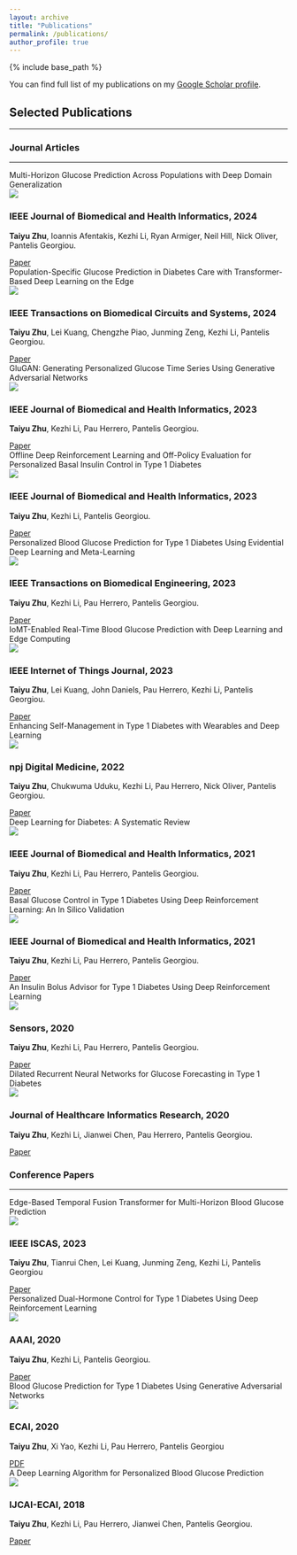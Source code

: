 ```yaml
---
layout: archive
title: "Publications"
permalink: /publications/
author_profile: true
---
```

{% include base_path %}

You can find full list of my publications on my [Google Scholar profile]().


## Selected Publications
---

### Journal Articles
---

<!-- 2024 – IEEE JBHI -->
<div class="publication-block">
  <div class="publication-info">
    <div class="publication-title">
      Multi-Horizon Glucose Prediction Across Populations with Deep Domain Generalization
    </div>
    <img src="/images/pubs/multi_horizon_2024.png"
         class="publication-image"
         onclick="expandImage(this,'/images/pubs/multi_horizon_2024.png')" />
    <h3 class="journal-name">IEEE Journal of Biomedical and Health Informatics, 2024</h3>
    <p class="author-name"><strong>Taiyu Zhu</strong>, Ioannis Afentakis, Kezhi Li, Ryan Armiger, Neil Hill, Nick Oliver, Pantelis Georgiou.</p>
    <div class="links">
      <a href="https://doi.org/10.1109/JBHI.2024.3428921" class="pdf">Paper</a>
    </div>
  </div>
</div>


<!-- 2024 – IEEE TBioCAS -->
<div class="publication-block">
  <div class="publication-info">
    <div class="publication-title">
      Population-Specific Glucose Prediction in Diabetes Care with Transformer-Based Deep Learning on the Edge
    </div>
    <img src="/images/pubs/population_specific_2024.png"
         class="publication-image"
         onclick="expandImage(this,'/images/pubs/population_specific_2024.png')" />
    <h3 class="journal-name">IEEE Transactions on Biomedical Circuits and Systems, 2024</h3>
    <p class="author-name"><strong>Taiyu Zhu</strong>, Lei Kuang, Chengzhe Piao, Junming Zeng, Kezhi Li, Pantelis Georgiou.</p>
    <div class="links">
      <a href="https://doi.org/10.1109/TBCAS.2023.3348844" class="pdf">Paper</a>
    </div>
  </div>
</div>

<!-- 2023 – IEEE JBHI -->
<div class="publication-block">
  <div class="publication-info">
    <div class="publication-title">
      GluGAN: Generating Personalized Glucose Time Series Using Generative Adversarial Networks
    </div>
    <img src="/images/pubs/glugan_2023.png"
         class="publication-image"
         onclick="expandImage(this,'/images/pubs/glugan_2023.png')" />
    <h3 class="journal-name">IEEE Journal of Biomedical and Health Informatics, 2023</h3>
    <p class="author-name"><strong>Taiyu Zhu</strong>, Kezhi Li, Pau Herrero, Pantelis Georgiou.</p>
    <div class="links">
      <a href="https://doi.org/10.1109/JBHI.2023.3271615" class="pdf">Paper</a>
    </div>
  </div>
</div>

<!-- 2023 – IEEE JBHI -->
<div class="publication-block">
  <div class="publication-info">
    <div class="publication-title">
      Offline Deep Reinforcement Learning and Off-Policy Evaluation for Personalized Basal Insulin Control in Type 1 Diabetes
    </div>
    <img src="/images/pubs/offline_drl_2023.png"
         class="publication-image"
         onclick="expandImage(this,'/images/pubs/offline_drl_2023.png')" />
    <h3 class="journal-name">IEEE Journal of Biomedical and Health Informatics, 2023</h3>
    <p class="author-name"><strong>Taiyu Zhu</strong>, Kezhi Li, Pantelis Georgiou.</p>
    <div class="links">
      <a href="https://doi.org/10.1109/JBHI.2023.3303367" class="pdf">Paper</a>
    </div>
  </div>
</div>

<!-- 2023 – IEEE TBME -->
<div class="publication-block">
  <div class="publication-info">
    <div class="publication-title">
      Personalized Blood Glucose Prediction for Type 1 Diabetes Using Evidential Deep Learning and Meta-Learning
    </div>
    <img src="/images/pubs/evidential_meta_2023.png"
         class="publication-image"
         onclick="expandImage(this,'/images/pubs/evidential_meta_2023.png')" />
    <h3 class="journal-name">IEEE Transactions on Biomedical Engineering, 2023</h3>
    <p class="author-name"><strong>Taiyu Zhu</strong>, Kezhi Li, Pau Herrero, Pantelis Georgiou.</p>
    <div class="links">
      <a href="https://doi.org/10.1109/TBME.2022.3187703" class="pdf">Paper</a>
    </div>
  </div>
</div>

<!-- 2023 – IEEE IoT Journal -->
<div class="publication-block">
  <div class="publication-info">
    <div class="publication-title">
      IoMT-Enabled Real-Time Blood Glucose Prediction with Deep Learning and Edge Computing
    </div>
    <img src="/images/pubs/iomt_realtime_2023.png"
         class="publication-image"
         onclick="expandImage(this,'/images/pubs/iomt_realtime_2023.png')" />
    <h3 class="journal-name">IEEE Internet of Things Journal, 2023</h3>
    <p class="author-name"><strong>Taiyu Zhu</strong>, Lei Kuang, John Daniels, Pau Herrero, Kezhi Li, Pantelis Georgiou.</p>
    <div class="links">
      <a href="https://doi.org/10.1109/JIOT.2022.3143375" class="pdf">Paper</a>
    </div>
  </div>
</div>

<!-- 2022 – npj Digital Medicine -->
<div class="publication-block">
  <div class="publication-info">
    <div class="publication-title">
      Enhancing Self-Management in Type&nbsp;1 Diabetes with Wearables and Deep Learning
    </div>
    <img src="/images/pubs/enhancing_self_management_2022.png"
         class="publication-image"
         onclick="expandImage(this,'/images/pubs/enhancing_self_management_2022.png')" />
    <h3 class="journal-name">npj Digital Medicine, 2022</h3>
    <p class="author-name"><strong>Taiyu Zhu</strong>, Chukwuma Uduku, Kezhi Li, Pau Herrero, Nick Oliver, Pantelis Georgiou.</p>
    <div class="links">
      <a href="https://doi.org/10.1038/s41746-022-00626-5" class="pdf">Paper</a>
    </div>
  </div>
</div>

<!-- 2021 – IEEE JBHI (Systematic Review) -->
<div class="publication-block">
  <div class="publication-info">
    <div class="publication-title">
      Deep Learning for Diabetes: A Systematic Review
    </div>
    <img src="/images/pubs/deep_learning_diabetes_review_2021.png"
         class="publication-image"
         onclick="expandImage(this,'/images/pubs/deep_learning_diabetes_review_2021.png')" />
    <h3 class="journal-name">IEEE Journal of Biomedical and Health Informatics, 2021</h3>
    <p class="author-name"><strong>Taiyu Zhu</strong>, Kezhi Li, Pau Herrero, Pantelis Georgiou.</p>
    <div class="links">
      <a href="https://doi.org/10.1109/JBHI.2020.3040225" class="pdf">Paper</a>
    </div>
  </div>
</div>

<!-- 2021 – IEEE JBHI (Basal DRL) -->
<div class="publication-block">
  <div class="publication-info">
    <div class="publication-title">
      Basal Glucose Control in Type 1 Diabetes Using Deep Reinforcement Learning: An In Silico Validation
    </div>
    <img src="/images/pubs/basal_glucose_drl_2021.png"
         class="publication-image"
         onclick="expandImage(this,'/images/pubs/basal_glucose_drl_2021.png')" />
    <h3 class="journal-name">IEEE Journal of Biomedical and Health Informatics, 2021</h3>
    <p class="author-name"><strong>Taiyu Zhu</strong>, Kezhi Li, Pau Herrero, Pantelis Georgiou.</p>
    <div class="links">
      <a href="https://doi.org/10.1109/JBHI.2020.3014556" class="pdf">Paper</a>
    </div>
  </div>
</div>

<!-- 2020 – MDPI Sensors -->
<div class="publication-block">
  <div class="publication-info">
    <div class="publication-title">
      An Insulin Bolus Advisor for Type 1 Diabetes Using Deep Reinforcement Learning
    </div>
    <img src="/images/pubs/insulin_bolus_advisor_2020.png"
         class="publication-image"
         onclick="expandImage(this,'/images/pubs/insulin_bolus_advisor_2020.png')" />
    <h3 class="journal-name">Sensors, 2020</h3>
    <p class="author-name"><strong>Taiyu Zhu</strong>, Kezhi Li, Pau Herrero, Pantelis Georgiou.</p>
    <div class="links">
      <a href="https://doi.org/10.3390/s20185058" class="pdf">Paper</a>
    </div>
  </div>
</div>

<!-- 2020 – Journal of Healthcare Informatics Research -->
<div class="publication-block">
  <div class="publication-info">
    <div class="publication-title">
      Dilated Recurrent Neural Networks for Glucose Forecasting in Type 1 Diabetes
    </div>
    <img src="/images/pubs/dilated_rnn_jhir_2020.png"
         class="publication-image"
         onclick="expandImage(this,'/images/pubs/dilated_rnn_jhir_2020.png')" />
    <h3 class="journal-name">Journal of Healthcare Informatics Research, 2020</h3>
    <p class="author-name"><strong>Taiyu Zhu</strong>, Kezhi Li, Jianwei Chen, Pau Herrero, Pantelis Georgiou.</p>
    <div class="links">
      <a href="https://doi.org/10.1007/s41666-020-00068-2" class="pdf">Paper</a>
    </div>
  </div>
</div>

### Conference Papers
---

<!-- 2023 – IEEE ISCAS -->
<div class="publication-block">
  <div class="publication-info">
    <div class="publication-title">
      Edge-Based Temporal Fusion Transformer for Multi-Horizon Blood Glucose Prediction
    </div>
    <img src="/images/pubs/edge_tft_2023.png"
         class="publication-image"
         onclick="expandImage(this, '/images/pubs/edge_tft_2023.png')" />
    <h3 class="conference-name">IEEE ISCAS, 2023</h3>
    <p class="author-name">
      <strong>Taiyu Zhu</strong>, Tianrui Chen, Lei Kuang, Junming Zeng, Kezhi Li, Pantelis Georgiou
    </p>
    <div class="links">
      <a href="https://doi.org/10.1109/ISCAS46773.2023.10181448" class="pdf">Paper</a>
    </div>
  </div>
</div>


<!-- 2021 – AAAI-20 Health Intelligence Workshop -->
<div class="publication-block">
  <div class="publication-info">
    <div class="publication-title">
      Personalized Dual-Hormone Control for Type 1 Diabetes Using Deep Reinforcement Learning
    </div>
    <img src="/images/pubs/personalized_dual_hormone_2021.png"
         class="publication-image"
         onclick="expandImage(this,'/images/pubs/personalized_dual_hormone_2021.png')" />
    <h3 class="conference-name">AAAI, 2020</h3>
    <p class="author-name"><strong>Taiyu Zhu</strong>, Kezhi Li, Pantelis Georgiou.</p>
    <div class="links">
      <a href="https://arxiv.org/pdf/2003.13637.pdf" class="pdf">Paper</a>
    </div>
  </div>
</div>

<!-- 2020 – KDH@ECAI Workshop -->
<div class="publication-block">
  <div class="publication-info">
    <div class="publication-title">
      Blood Glucose Prediction for Type 1 Diabetes Using Generative Adversarial Networks
    </div>
    <img src="/images/pubs/blood_glucose_gan_2020.png"
         class="publication-image"
         onclick="expandImage(this, '/images/pubs/blood_glucose_gan_2020.png')" /><br />
    <h3 class="conference-name">ECAI, 2020</h3>
    <p class="author-name">
      <strong>Taiyu Zhu</strong>, Xi Yao, Kezhi Li, Pau Herrero, Pantelis Georgiou
    </p>
    <div class="links">
      <a href="https://ceur-ws.org/Vol-2675/paper15.pdf" class="pdf">PDF</a>
    </div>
  </div>
</div>

<!-- 2018 – IJCAI-ECAI Workshop -->
<div class="publication-block">
  <div class="publication-info">
    <div class="publication-title">
      A Deep Learning Algorithm for Personalized Blood Glucose Prediction
    </div>
    <img src="/images/pubs/dl_algorithm_2018.png"
         class="publication-image"
         onclick="expandImage(this,'/images/pubs/dl_algorithm_2018.png')" />
    <h3 class="conference-name">IJCAI-ECAI, 2018</h3>
    <p class="author-name"><strong>Taiyu Zhu</strong>, Kezhi Li, Pau Herrero, Jianwei Chen, Pantelis Georgiou.</p>
    <div class="links">
      <a href="https://ceur-ws.org/Vol-2148/paper12.pdf" class="pdf">Paper</a>
    </div>
  </div>
</div>
